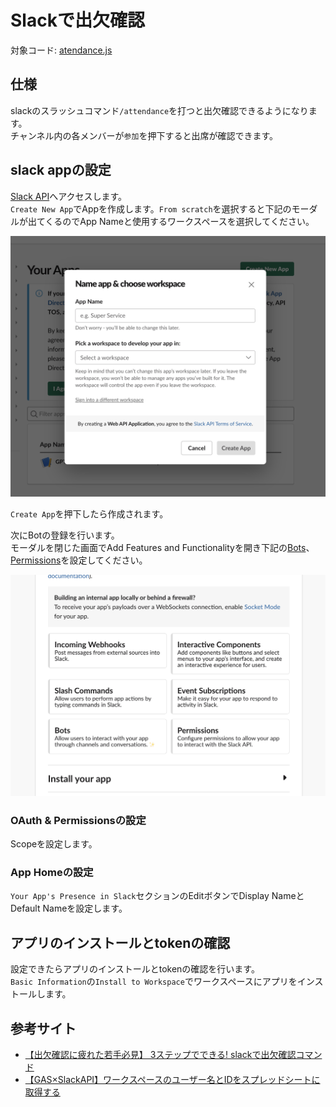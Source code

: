 # Slackで出欠確認
対象コード: [atendance.js](../../src//slack//attendance.js)


## 仕様
slackのスラッシュコマンド`/attendance`を打つと出欠確認できるようになります。  
チャンネル内の各メンバーが`参加`を押下すると出席が確認できます。

<!-- ## 作成方法
- [slack appの設定](#slack-appの設定)
- [スラッシュコマンドの作成](#スラッシュコマンドの作成)
- [参加ボタン用APIの作成](#参加ボタン用APIの作成) -->

## slack appの設定
[Slack API](https://api.slack.com/)へアクセスします。  
`Create New App`でAppを作成します。`From scratch`を選択すると下記のモーダルが出てくるのでApp Nameと使用するワークスペースを選択してください。  

![Create New APP](../images/createNewApp.png)

`Create App`を押下したら作成されます。

次にBotの登録を行います。  
モーダルを閉じた画面でAdd Features and Functionalityを開き下記の[Bots](#app-homeの設定)、[Permissions](#oauth--permissionsの設定)を設定してください。

![AddFeaturesAndFunctionality](../images/AddFeaturesAndFunctionality.png)

### OAuth & Permissionsの設定
Scopeを設定します。

### App Homeの設定
`Your App's Presence in Slack`セクションのEditボタンでDisplay NameとDefault Nameを設定します。


## アプリのインストールとtokenの確認
設定できたらアプリのインストールとtokenの確認を行います。  
`Basic Information`の`Install to Workspace`でワークスペースにアプリをインストールします。



## 参考サイト
- [【出欠確認に疲れた若手必見】 3ステップでできる! slackで出欠確認コマンド](https://qiita.com/haruka_odenkun/items/1bade2b404bbcb6cfec5)
- [【GAS×SlackAPI】ワークスペースのユーザー名とIDをスプレッドシートに取得する
](https://moripro.net/gas-slackapi-get-user-id/)